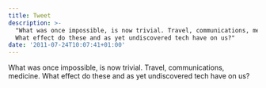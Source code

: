```yaml
---
title: Tweet
description: >-
  "What was once impossible, is now trivial. Travel, communications, medicine.
  What effect do these and as yet undiscovered tech have on us?"
date: '2011-07-24T10:07:41+01:00'
---
```

What was once impossible, is now trivial. Travel, communications, medicine. What effect do these and as yet undiscovered tech have on us?
